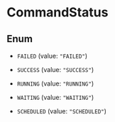 

# CommandStatus

## Enum


* `FAILED` (value: `"FAILED"`)

* `SUCCESS` (value: `"SUCCESS"`)

* `RUNNING` (value: `"RUNNING"`)

* `WAITING` (value: `"WAITING"`)

* `SCHEDULED` (value: `"SCHEDULED"`)



